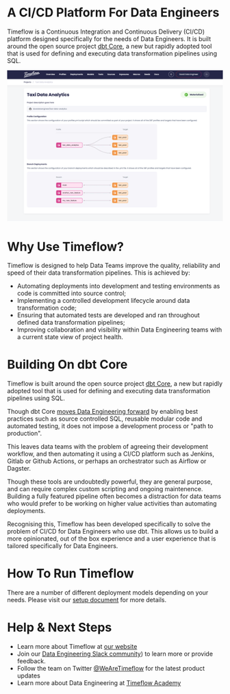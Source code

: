 # A CI/CD Platform For Data Engineers

Timeflow is a Continuous Integration and Continuous Delivery (CI/CD) platform designed specifically for the needs of Data Engineers.  It is built around the open source project [dbt Core](https://github.com/dbt-labs/dbt-core), a new but rapidly adopted tool that is used for defining and executing data transformation pipelines using SQL.

<img src="/screenshot.png" width="900"/>
 
# Why Use Timeflow?

Timeflow is designed to help Data Teams improve the quality, reliability and speed of their data transformation pipelines.  This is achieved by:

- Automating deployments into development and testing environments as code is committed into source control;
- Implementing a controlled development lifecycle around data transformation code;
- Ensuring that automated tests are developed and ran throughout defined data transformation pipelines;
- Improving collaboration and visibility within Data Engineering teams with a current state view of project health.

# Building On dbt Core

Timeflow is built around the open source project [dbt Core](https://github.com/dbt-labs/dbt-core), a new but rapidly adopted tool that is used for defining and executing data transformation pipelines using SQL.

Though dbt Core [moves Data Engineering forward](https://timeflow.systems/blog/how-dbt-enables-a-software) by enabling best practices such as source controlled SQL, reusable modular code and automated testing, it does not impose a development process or "path to production".

This leaves data teams with the problem of agreeing their development workflow, and then automating it using a CI/CD platform such as Jenkins, Gitlab or Github Actions, or perhaps an orchestrator such as Airflow or Dagster.

Though these tools are undoubtedly powerful, they are general purpose, and can require complex custom scripting and ongoing maintenence. Building a fully featured pipeline often becomes a distraction for data teams who would prefer to be working on higher value activities than automating deployments.

Recognising this, Timeflow has been developed specifically to solve the problem of CI/CD for Data Engineers who use dbt. This allows us to build a more opinionated, out of the box experience and a user experience that is tailored specifically for Data Engineers.

# How To Run Timeflow

There are a number of different deployment models depending on your needs.  Please visit our [setup document](SETUP.md) for more details.

# Help & Next Steps

- Learn more about Timeflow at [our website](https://timeflow.systems)
- Join our [Data Engineering Slack community](https://discord.gg/hguMJkk9fX)) to learn more or provide feedback.  
- Follow the team on Twitter [@WeAreTimeflow](https://twitter.com/WeAreTimeflow) for the latest product updates
- Learn more about Data Engineering at [Timeflow Academy](https://timeflow.academy)

